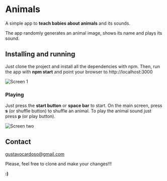 # Animals
A simple app to **teach babies about animals** and its sounds.

The app randomly generates an animal image, shows its name and plays its sound.

## Installing and running

Just clone the project and install all the dependencies with npm. Then, run the app with **npm start** and point your browser to http://localhost:3000

![Screen 1](https://raw.githubusercontent.com/gustavocardoso/animals/master/public/images/screenshots/pet-sounds-1.png)

### Playing

Just press the **start button** or **space bar** to start. On the main screen, press **s** (or shuffle button) to shuffle an animal. To play the animal sound just press **p** (or play button).

![Screen two](https://raw.githubusercontent.com/gustavocardoso/animals/master/public/images/screenshots/pet-sounds-2.png)

## Contact
[gustavocardoso@gmail.com](mailto://gustavocardoso@gmail.com)

Please, feel free to clone and make your changes!!!

**:)**
